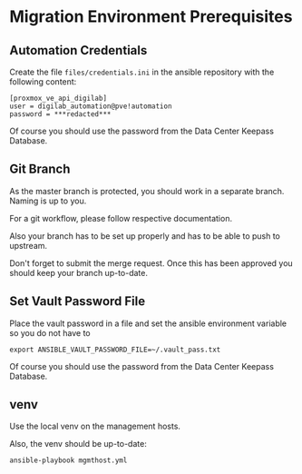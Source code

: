 # Migration Environment Prerequisites

## Automation Credentials

Create the file `files/credentials.ini` in the ansible repository with the following content:

```
[proxmox_ve_api_digilab]
user = digilab_automation@pve!automation
password = ***redacted***
```

Of course you should use the password from the Data Center Keepass Database.

## Git Branch

As the master branch is protected, you should work in a separate branch. Naming is up to you.

For a git workflow, please follow respective documentation.

Also your branch has to be set up properly and has to be able to push to upstream.

Don't forget to submit the merge request. Once this has been approved you should keep your branch up-to-date.

## Set Vault Password File

Place the vault password in a file and set the ansible environment variable so you do not have to

```
export ANSIBLE_VAULT_PASSWORD_FILE=~/.vault_pass.txt
```

Of course you should use the password from the Data Center Keepass Database.

## venv

Use the local venv on the management hosts.

Also, the venv should be up-to-date:

```
ansible-playbook mgmthost.yml
```
